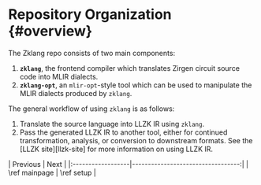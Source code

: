 # Repository Organization {#overview}

The Zklang repo consists of two main components:

1. **`zklang`**, the frontend compiler which translates Zirgen circuit source code into MLIR dialects.
2. **`zklang-opt`**, an `mlir-opt`-style tool which can be used to manipulate the MLIR dialects produced by `zklang`.

The general workflow of using `zklang` is as follows:
1. Translate the source language into LLZK IR using `zklang`.
2. Pass the generated LLZK IR to another tool, either for continued transformation, analysis, or conversion to downstream formats.
See the [LLZK site][llzk-site] for more information on using LLZK IR.

<div class="section_buttons">
| Previous          |                              Next |
|:------------------|----------------------------------:|
| \ref mainpage | \ref setup |
</div>

